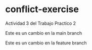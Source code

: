 # conflict-exercise
Actividad 3 del Trabajo Practico 2

Este es un cambio en la main branch

Este es un cambio en la feature branch

